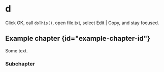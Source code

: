 # d

<procedure id="example-procedure">
    <step>
        Click <control>OK</control>,
        call <code>doThis()</code>,
        open <path>file.txt</path>,
        select <ui-path>Edit | Copy</ui-path>,
        and stay <emphasis>focused</emphasis>.</step>
</procedure>


## Example chapter {id="example-chapter-id"}

Some text.

### Subchapter

